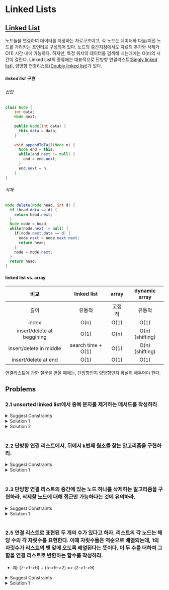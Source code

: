 # Linked Lists

## [Linked List](https://en.wikipedia.org/wiki/Linked_list)

노드들을 연결하여 데이터를 저장하는 자료구조이고, 각 노드는 데이터와 다음/이전 노드를 가리키는 포인터로 구성되어 있다. 노드의 중간지점에서도 자료의 추가와 삭제가 O(1) 시간 내에 가능하다. 하지만, 특정 위치의 데이터를 검색해 내는데에는 O(n)의 시간이 걸린다. Linked List의 종류에는 대표적으로 단방향 연결리스트([Singly linked list](https://en.wikipedia.org/wiki/Linked_list#Singly_linked_list)), 양방향 연결리스트([Doubly linked list](https://en.wikipedia.org/wiki/Linked_list#Doubly_linked_list))가 있다.<br/>

##### linked list 구현
###### 삽입

```java
class Node {
    int data;
    Node next;
    
    public Node(int data) {
      this.data = data;
    }
    
    void appendToTail(Node n) {
      Node end = this;
      while(end.next != null) {
        end = end.next;
      }
      end.next = n;
    }
}
```

###### 삭제

```java
Node delete(Node head, int d) {
  if (head.data == d) {
    return head.next;
  }
  Node node = head;
  while(node.next != null) {
    if(node.next.data == d) {
      node.next = node.next.next;
      return head;
    }
    node = node.next;
  }
  return head;
}
```

#### linked list vs. array
| 비교 | linked list | array | dynamic array |
|:---:|:-----------:|:-----:|:-------------:|
|길이|유동적|고정적|유동적|
|index|O(n)|O(1)|O(1)|
|insert/delete at beggining|O(1)|O(n)|O(n)<br/>(shifting)|
|insert/delete in middle|search time + O(1)|O(1)|O(n)<br/>(shifting)|
|insert/delete at end|O(1)|O(1)|O(1)|


연결리스트에 관한 질문을 받을 때에는, 단방향인지 양방향인지 확실히 해두어야 한다.


## Problems

### 2.1 unsorted linked list에서 중복 문자를 제거하는 메서드를 작성하라

<details>
  <summary>Suggest Constraints</summary> 
  
> 구성 문자는 영소문자로 가정한다.<br/>
> 단방향 연결 리스트로 가정한다.<br/>
> 중복이 있다면 최초에 출현한 문자를 제외하고 나머지를 지우는 것으로 가정한다.
</details>
<details>
  <summary>Solution 1</summary>
  해당 영소문자의 출현 여부를 담고 있는 임시 버퍼를 사용하여 해결한다.
 
 ```java
 Node unique(Node head) {
   if (head == null) { return; }
   boolean[] chars = new boolean[26];
   Node n = head;
   chars[n.data-'a'] = true;
   while(n.next != null) {
     int idx = n.next.data - 'a';
     if(chars[idx]) {
        n.next = n.next.next;
     }
     else {
        chars[idx] = true;
        n = n.next;
     }
   }
   return head;
 }
 ```
| category | complexity |
|----------|:-----:|
|space |O(1)|
|time |O(n)|
</details>

<details>
  <summary>Solution 2</summary>
  임시 버퍼를 사용하지 않고 해결해보자.
    
 ```java
Node unique(Node head) {
    Node n = head;
    while(n != null) {
        Node runner = n;
        while(runner.next != null) {
            if(n.data == runner.next.data) {
                runner.next = runner.next.next;
            }
            else {
                runner = runner.next;
            }
        }
        n = n.next;
    }
    return head;
 }
 ```
| category | complexity |
|----------|:-----:|
|space |-|
|time |O(n^2)|
</details>
<br/>

### 2.2 단방향 연결 리스트에서, 뒤에서 k번째 원소를 찾는 알고리즘을 구현하라.

<details>
  <summary>Suggest Constraints</summary> 
 
>k가 1일 경우, 리스트의 마지막 값을 의미한다.
</details>
<details>
  <summary>Solution 1</summary>
   runner 기법(부가포인터 기법)을 사용한다.
    
 ```java
Node findFromBehind(Node head, int k) {
    if(k < 1) { 
        return null; 
    }
    // set runner
    Node runner = head;
    for(int i = 0; i < k-1; ++i) {
        if(runner == null) { 
            return null; 
        }
        runner = runner.next;
    }
    if(runner == null) { 
        return null; 
    }
    // start to find last k node
    Node node = head;
    while(runner.next != null) {
        node = node.next;
        runner = runner.next;
    }
    return node;
 }
 ```
| category | complexity |
|----------|:-----:|
|space |O(1)|
|time |O(n)|
</details>
<br/>


### 2.3 단방향 연결 리스트의 중간에 있는 노드 하나를 삭제하는 알고리즘을 구현하라. 삭제할 노드에 대해 접근만 가능하다는 것에 유의하라.

<details>
  <summary>Suggest Constraints</summary> 
 
>입력: 연결리스트 a->b->c->d->e의 노드 c
>결과: 아무것도 반환하지 않고, 결과로 연결리스트가 a->b->d->e면 된다.
</details>
<details>
  <summary>Solution 1</summary>
  삭제할 노드의 데이터를 다음 데이터로 바꿔치자.
 
 ```java
void remove(Node node) {
    if(node == null) { 
        return null; 
    }
    Node next = node.next;
    if (next == null) {
        node = null;
    }
    else {
        node.data = next.data;
        node.next = next.next;
    }
 }
 ```
| category | complexity |
|----------|:-----:|
|space |O(1)|
|time |O(1)|
</details>
<br/>


### 2.5 연결 리스트로 표현된 두 개의 수가 있다고 하자. 리스트의 각 노드는 해당 수의 각 자릿수를 표현한다. 이때 자릿수들은 역순으로 배열되는데, 1의 자릿수가 리스트의 맨 앞에 오도록 배열된다는 뜻이다. 이 두 수를 더하여 그 합을 연결 리스트로 반환하는 함수를 작성하라.
- 예: (7->1->6) + (5->9->2) => (2->1->9)

<details>
    <summary>Suggest Constraints</summary>
> node의 data가 비어있는 경우는 없다고 가정한다.
</details>
<details>
    <summary>Solution 1</summary>
stack overflow가 나지 않을 정도로 input이 들어온다는 가정 하에, 재귀로 풀어본다.
    
```java
static Node sum(Node n1, Node n2, Node result, int val) {
    if (n1 != null || n2 != null) {
        int d1 = (n1 == null) ? 0 : n1.data;
        int d2 = (n2 == null) ? 0 : n2.data;
        int data = d1 + d2 + val;
        int newVal = (data >= 10) ? 1 : 0;
        int newData = data - newVal*10;
        // move result pointer to the end
        Node r = result;
        while(r.next != null) {
            r = r.next;
        }
        r.next = new Node(newData, null);
        return sum((n1 == null ? null : n1.next), (n2 == null ? null : n2.next), result, newVal);
    }
    return result;
}

public static void printNode(Node node) {
    Node n = node;
    while(n != null) {
        System.out.print(n.data);
        n = n.next;
    }
    System.out.println();
}

public static void main(String args[]) {
    // test case 1
    Node n3 = new Node(6, null);
    Node n2 = new Node(1, n3);
    Node n1 = new Node(7, n2);

    Node m3 = new Node(2, null);
    Node m2 = new Node(9, m3);
    Node m1 = new Node(5, m2);

    Node result = sum(n1, m1, new Node(0, null), 0);
    printNode(result.next);
    
    // test case 2
    Node l3 = new Node(6, null);
    Node l2 = new Node(9, l3);
    Node l1 = new Node(2, l2);

    Node k2 = new Node(5, null);
    Node k1 = new Node(3, k2);
    Node result2 = sum(l1, k1, new Node(0, null), 0);
    printNode(result2.next);
}
```

| category | complexity |
|----------|:-----:|
|space |O(n)|
|time |O(n)|
</details>
